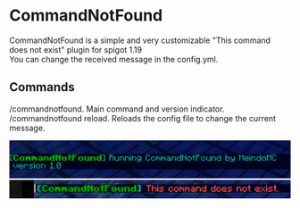 # CommandNotFound
CommandNotFound is a simple and very customizable "This command does not exist" plugin for spigot 1.19\
You can change the received message in the config.yml.

## Commands

/commandnotfound. Main command and version indicator.\
/commandnotfound reload. Reloads the config file to change the current message.

![](img.png)
![](img2.png)
